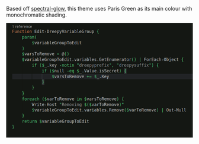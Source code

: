 Based off [spectral-glow](https://github.com/jeffpamer/spectral-glow), this theme uses Paris Green as its main colour with monochromatic shading.

![PowerShell_code_sample](preview.png) 
